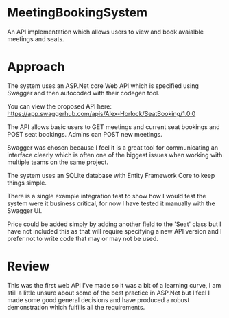 # MeetingBookingSystem
An API implementation which allows users to view and book avaialble meetings and seats.

# Approach

The system uses an ASP.Net core Web API which is specified using Swagger and then autocoded with their codegen tool.

You can view the proposed API here: https://app.swaggerhub.com/apis/Alex-Horlock/SeatBooking/1.0.0

The API allows basic users to GET meetings and current seat bookings and POST seat bookings. Admins can POST new meetings.

Swagger was chosen because I feel it is a great tool for communicating an interface clearly which is often one of the biggest issues when working with multiple teams on the same project. 

The system uses an SQLite database with Entity Framework Core to keep things simple.

There is a single example integration test to show how I would test the system were it business critical, for now I have tested it manually with the Swagger UI.

Price could be added simply by adding another field to the 'Seat' class but I have not included this as that will require specifying a new API version and I prefer not to write code that may or may not be used.

# Review 

This was the first web API I've made so it was a bit of a learning curve, I am still a little unsure about some of the best practice in ASP.Net but I feel I made some good general decisions and have produced a robust demonstration which fulfills all the requirements.
